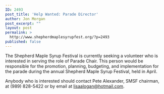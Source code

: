 ```yaml
---
ID: 2493
post_title: 'Help Wanted: Parade Director'
author: Jon Morgan
post_excerpt: ""
layout: post
permalink: >
  http://www.shepherdmaplesyrupfest.org/?p=2493
published: false
---
```

<p></p>
<p>The Shepherd Maple Syrup Festival is currently seeking a volunteer who is interested in serving the role of Parade Chair. This person would be responsible for the promotion, planning, budgeting, and implementation for the parade during the annual Shepherd Maple Syrup Festival, held in April.</p>
<p>Anybody who is interested should contact Pete Alexander, SMSF chairman, at (989) 828-5422 or by email at <a href="mailto:lisaalogan@hotmail.com">lisaalogan@hotmail.com</a>.</p>
<p> </p>